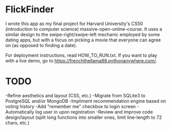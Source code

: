 # FlickFinder

I wrote this app as my final project for Harvard University's CS50 (introduction to computer science) massive-open-online-course.  It uses a similar design to the swipe-right/swipe-left mechanic employed by some dating apps, but with a focus on picking a movie that everyone can agree on (as opposed to finding a date). 

For deployment instructions, read HOW_TO_RUN.txt.  If you want to play with a live demo, go to https://frenchthellama88.pythonanywhere.com/.

# TODO

-Refine aesthetics and layout (CSS, etc.)
-Migrate from SQLite3 to PostgreSQL and/or MongoDB
-Impliment recommendation engine based on voting history
-Add "remember me" checkbox to login screen
-Automatically log user in upon registration
-Review and improve code design/layout (split long functions into smaller ones, limit line-length to 72 chars, etc.)
